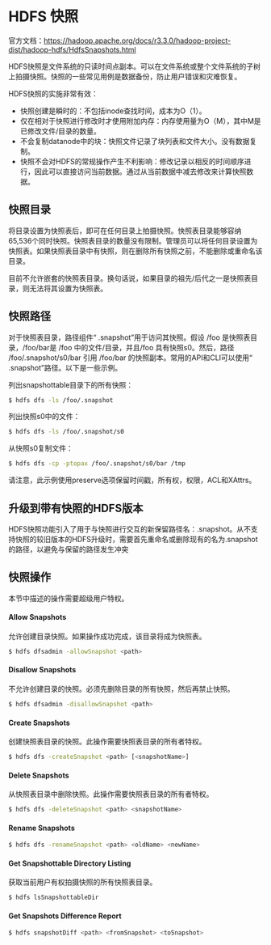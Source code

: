 # HDFS 快照

官方文档：https://hadoop.apache.org/docs/r3.3.0/hadoop-project-dist/hadoop-hdfs/HdfsSnapshots.html

HDFS快照是文件系统的只读时间点副本。可以在文件系统或整个文件系统的子树上拍摄快照。快照的一些常见用例是数据备份，防止用户错误和灾难恢复。

HDFS快照的实施非常有效：

- 快照创建是瞬时的：不包括inode查找时间，成本为O（1）。
- 仅在相对于快照进行修改时才使用附加内存：内存使用量为O（M），其中M是已修改文件/目录的数量。
- 不会复制datanode中的块：快照文件记录了块列表和文件大小。没有数据复制。
- 快照不会对HDFS的常规操作产生不利影响：修改记录以相反的时间顺序进行，因此可以直接访问当前数据。通过从当前数据中减去修改来计算快照数据。



## 快照目录

将目录设置为快照表后，即可在任何目录上拍摄快照。快照表目录能够容纳65,536个同时快照。快照表目录的数量没有限制。管理员可以将任何目录设置为快照表。如果快照表目录中有快照，则在删除所有快照之前，不能删除或重命名该目录。

目前不允许嵌套的快照表目录。换句话说，如果目录的祖先/后代之一是快照表目录，则无法将其设置为快照表。



## 快照路径

对于快照表目录，路径组件“ .snapshot”用于访问其快照。假设 /foo 是快照表目录，/foo/bar是 /foo 中的文件/目录，并且/foo 具有快照s0。然后，路径 /foo/.snapshot/s0/bar 引用 /foo/bar 的快照副本。常用的API和CLI可以使用“ .snapshot”路径。以下是一些示例。

列出snapshottable目录下的所有快照：

```bash
$ hdfs dfs -ls /foo/.snapshot
```

列出快照s0中的文件：

```bash
$ hdfs dfs -ls /foo/.snapshot/s0
```

从快照s0复制文件：

```bash
$ hdfs dfs -cp -ptopax /foo/.snapshot/s0/bar /tmp
```

请注意，此示例使用preserve选项保留时间戳，所有权，权限，ACL和XAttrs。



## 升级到带有快照的HDFS版本

HDFS快照功能引入了用于与快照进行交互的新保留路径名：.snapshot。从不支持快照的较旧版本的HDFS升级时，需要首先重命名或删除现有的名为.snapshot的路径，以避免与保留的路径发生冲突



## 快照操作

本节中描述的操作需要超级用户特权。

#### Allow Snapshots

允许创建目录快照。如果操作成功完成，该目录将成为快照表。

```bash
$ hdfs dfsadmin -allowSnapshot <path>
```



#### Disallow Snapshots

不允许创建目录的快照。必须先删除目录的所有快照，然后再禁止快照。

```bash
$ hdfs dfsadmin -disallowSnapshot <path>
```



#### Create Snapshots

创建快照表目录的快照。此操作需要快照表目录的所有者特权。

```bash
$ hdfs dfs -createSnapshot <path> [<snapshotName>]
```



#### Delete Snapshots

从快照表目录中删除快照。此操作需要快照表目录的所有者特权。

```bash
$ hdfs dfs -deleteSnapshot <path> <snapshotName>
```



#### Rename Snapshots

```bash
$ hdfs dfs -renameSnapshot <path> <oldName> <newName>
```



#### Get Snapshottable Directory Listing

获取当前用户有权拍摄快照的所有快照表目录。

```bash
$ hdfs lsSnapshottableDir
```



#### Get Snapshots Difference Report

```bash
$ hdfs snapshotDiff <path> <fromSnapshot> <toSnapshot>
```





















